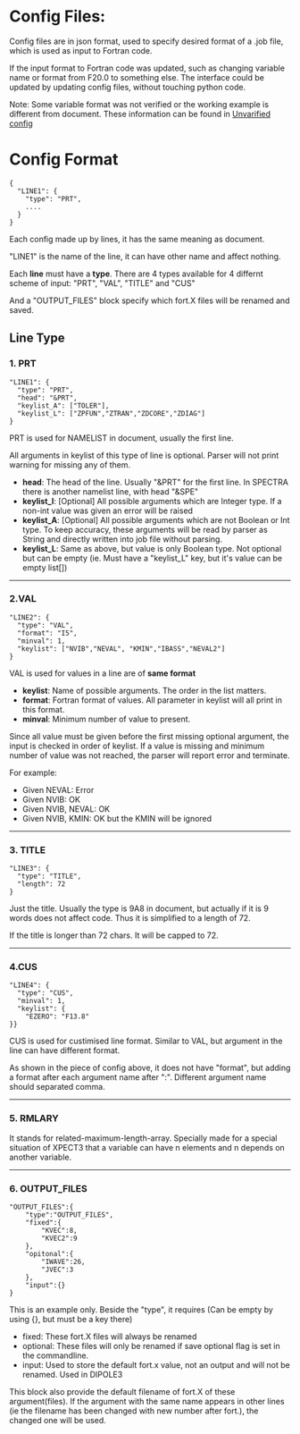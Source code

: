 # Config Files:
Config files are in json format, used to specify desired format of a .job file, which is used as input to Fortran code.

If the input format to Fortran code was updated, such as changing variable name or format from F20.0 to something else. The interface could be updated by updating config files, without touching python code.

Note: Some variable format was not verified or the working example is different from document. These information can be found in [Unvarified config](/DVR3Dinterface/configs/Unvarified_config.md)

# Config Format
~~~~
{
  "LINE1": {
    "type": "PRT",
    ....
  }
}
~~~~
Each config made up by lines, it has the same meaning as document. 

"LINE1" is the name of the line, it can have other name and affect nothing.

Each **line** must have a **type**. There are 4 types available for 4 differnt scheme of input: "PRT", "VAL", "TITLE" and "CUS"

And a "OUTPUT_FILES" block specify which fort.X files will be renamed and saved.

## Line Type
### 1. PRT
~~~~
"LINE1": {
  "type": "PRT",
  "head": "&PRT",
  "keylist_A": ["TOLER"],
  "keylist_L": ["ZPFUN","ZTRAN","ZDCORE","ZDIAG"]
}
~~~~
PRT is used for NAMELIST in document, usually the first line.

All arguments in keylist of this type of line is optional. Parser will not print warning for missing any of them.

* **head**: The head of the line. Usually "&PRT" for the first line. In SPECTRA there is another namelist line, with head "&SPE"
* **keylist_I**: \[Optional\] All possible arguments which are Integer type. If a non-int value was given an error will be raised
* **keylist_A**: \[Optional\] All possible arguments which are not Boolean or Int type. To keep accuracy, these arguments will be read by parser as String and directly written into job file without parsing.
* **keylist_L**: Same as above, but value is only Boolean type. Not optional but can be empty (ie. Must have a "keylist_L" key, but it's value can be empty list\[\])

---
### 2.VAL
~~~~
"LINE2": {
  "type": "VAL",
  "format": "I5",
  "minval": 1,
  "keylist": ["NVIB","NEVAL", "KMIN","IBASS","NEVAL2"]
}
~~~~

VAL is used for values in a line are of **same format**

* **keylist**: Name of possible arguments. The order in the list matters.
* **format**: Fortran format of values. All parameter in keylist will all print in this format.
* **minval**: Minimum number of value to present. 

Since all value must be given before the first missing optional argument, the input is checked in order of keylist. If a value is missing and minimum number of value was not reached, the parser will report error and terminate.

For example:
* Given NEVAL: Error
* Given NVIB: OK
* Given NVIB, NEVAL: OK
* Given NVIB, KMIN: OK but the KMIN will be ignored

---
### 3. TITLE
~~~~
"LINE3": {
  "type": "TITLE",
  "length": 72
}
~~~~
Just the title. Usually the type is 9A8 in document, but actually if it is 9 words does not affect code. Thus it is simplified to a length of 72.

If the title is longer than 72 chars. It will be capped to 72.

---
### 4.CUS
~~~~
"LINE4": {
  "type": "CUS",
  "minval": 1,
  "keylist": {
    "EZERO": "F13.8"
}}
~~~~
CUS is used for custimised line format. Similar to VAL, but argument in the line can have different format.

As shown in the piece of config above, it does not have "format", but adding a format after each argument name after ":". Different argument name should separated comma.

---
### 5. RMLARY
It stands for related-maximum-length-array. Specially made for a special situation of XPECT3 that a variable can have n elements and n depends on another variable.

---
### 6. OUTPUT_FILES
~~~~
"OUTPUT_FILES":{
    "type":"OUTPUT_FILES",
    "fixed":{
        "KVEC":8,
        "KVEC2":9
    },
    "opitonal":{
        "IWAVE":26,
        "JVEC":3
    },
    "input":{}
}
~~~~
This is an example only. Beside the "type", it requires (Can be empty by using \{\}, but must be a key there)
* fixed: These fort.X files will always be renamed
* optional: These files will only be renamed if save optional flag is set in the commandline.
* input: Used to store the default fort.x value, not an output and will not be renamed. Used in DIPOLE3

This block also provide the default filename of fort.X of these argument(files). If the argument with the same name appears in other lines (ie the filename has been changed with new number after fort.), the changed one will be used.
